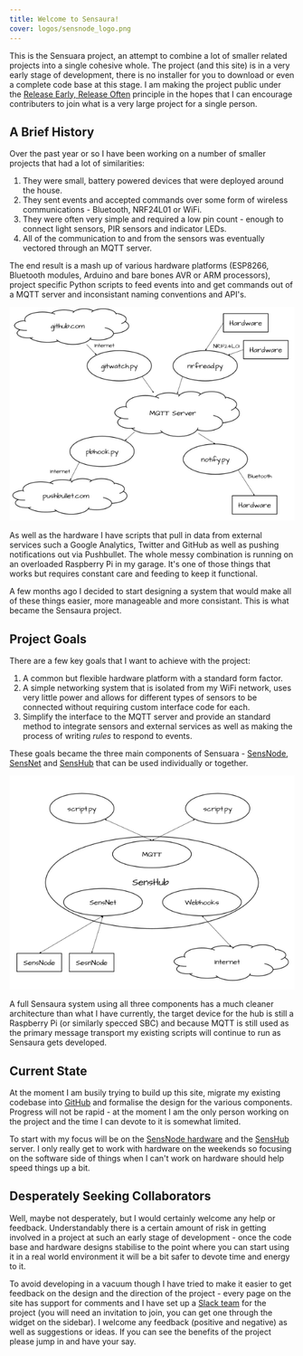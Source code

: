 ```yaml
---
title: Welcome to Sensaura!
cover: logos/sensnode_logo.png
---
```

This is the Sensuara project, an attempt to combine a lot of smaller related projects into a single cohesive whole. The
project (and this site) is in a very early stage of development, there is no installer for you to download or even a
complete code base at this stage. I am making the project public under the [Release Early, Release Often](https://en.wikipedia.org/wiki/Release_early,_release_often)
principle in the hopes that I can encourage contributers to join what is a very large project for a single person.

## A Brief History

Over the past year or so I have been working on a number of smaller projects that had a lot of similarities:

1. They were small, battery powered devices that were deployed around the house.
2. They sent events and accepted commands over some form of wireless communications - Bluetooth, NRF24L01 or WiFi.
3. They were often very simple and required a low pin count - enough to connect light sensors, PIR sensors and indicator LEDs.
4. All of the communication to and from the sensors was eventually vectored through an MQTT server.

The end result is a mash up of various hardware platforms (ESP8266, Bluetooth modules, Arduino and bare bones AVR or ARM
processors), project specific Python scripts to feed events into and get commands out of a MQTT server and inconsistant
naming conventions and API's.

![Current configuration](/images/diagrams/current_configuration.png)

As well as the hardware I have scripts that pull in data from external services such a Google Analytics, Twitter and GitHub
as well as pushing notifications out via Pushbullet. The whole messy combination is running on an overloaded Raspberry Pi
in my garage. It's one of those things that works but requires constant care and feeding to keep it functional.

A few months ago I decided to start designing a system that would make all of these things easier, more manageable and
more consistant. This is what became the Sensaura project.

## Project Goals

There are a few key goals that I want to achieve with the project:

1. A common but flexible hardware platform with a standard form factor.
2. A simple networking system that is isolated from my WiFi network, uses very little power and allows for different
   types of sensors to be connected without requiring custom interface code for each.
3. Simplify the interface to the MQTT server and provide an standard method to integrate sensors and external services
   as well as making the process of writing *rules* to respond to events.

These goals became the three main components of Sensuara - [SensNode](/pages/sensnode/about.html), [SensNet](/pages/sensnet/about.html)
and [SensHub](/pages/senshub/about.html) that can be used individually or together.

![Sensaura Architecture](/images/diagrams/sensaura_configuration.png)

A full Sensaura system using all three components has a much cleaner architecture than what I have currently, the
target device for the hub is still a Raspberry Pi (or similarly specced SBC) and because MQTT is still used as the
primary message transport my existing scripts will continue to run as Sensaura gets developed.

## Current State

At the moment I am busily trying to build up this site, migrate my existing codebase into [GitHub](https://github.com/sensaura-public/)
and formalise the design for the various components. Progress will not be rapid - at the moment I am the only person
working on the project and the time I can devote to it is somewhat limited.

To start with my focus will be on the [SensNode hardware](/pages/sensnode/hardware.html) and the [SensHub](/pages/senshub/about.html)
server. I only really get to work with hardware on the weekends so focusing on the software side of things when I can't
work on hardware should help speed things up a bit.

## Desperately Seeking Collaborators

Well, maybe not desperately, but I would certainly welcome any help or feedback. Understandably there is a certain amount
of risk in getting involved in a project at such an early stage of development - once the code base and hardware designs
stabilise to the point where you can start using it in a real world environment it will be a bit safer to devote time
and energy to it.

To avoid developing in a vacuum though I have tried to make it easier to get feedback on the design and the direction
of the project - every page on the site has support for comments and I have set up a [Slack team](https://sensaura.slack.com/)
for the project (you will need an invitation to join, you can get one through the widget on the sidebar). I welcome any
feedback (positive and negative) as well as suggestions or ideas. If you can see the benefits of the project please
jump in and have your say.
